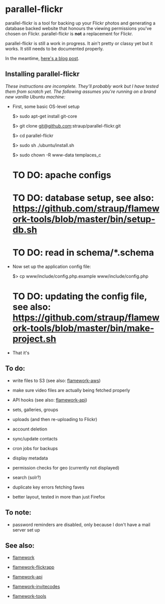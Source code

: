 parallel-flickr
==

parallel-flickr is a tool for backing up your Flickr photos and generating a database backed website that honours the viewing permissions you've chosen on Flickr. parallel-flickr is **not** a replacement for Flickr.

parallel-flickr is still a work in progress. It ain't pretty or classy yet but it works. It still needs to be documented properly.

In the meantime, [here's a blog post](http://www.aaronland.info/weblog/2011/10/14/pixelspace/#parallel-flickr).

Installing parallel-flickr
--

_These instructions are incomplete. They'll probably work but I have tested them from scratch yet. The following assumes you're running on a brand new vanilla Ubuntu machine:_

* First, some basic OS-level setup

	$> sudo apt-get install git-core

	$> git clone git@github.com:straup/parallel-flickr.git

	$> cd parallel-flickr

	$> sudo sh ./ubuntu/install.sh

	$> sudo chown -R www-data templaces_c

	# TO DO: apache configs

	# TO DO: database setup, see also: https://github.com/straup/flamework-tools/blob/master/bin/setup-db.sh

	# TO DO: read in schema/*.schema

* Now set up the application config file:

	$> cp www/include/config.php.example www/include/config.php

	# TO DO: updating the config file, see also: https://github.com/straup/flamework-tools/blob/master/bin/make-project.sh 

* That it's

To do:
--

* write files to S3 (see also: [flamework-aws](https://github.com/straup/flamework-aws))

* make sure video files are actually being fetched properly

* API hooks (see also: [flamework-api](https://github.com/straup/flamework-api))

* sets, galleries, groups

* uploads (and then re-uploading to Flickr)

* account deletion

* sync/update contacts

* cron jobs for backups

* display metadata

* permission checks for geo (currently not displayed)

* search (solr?)

* duplicate key errors fetching faves

* better layout, tested in more than just Firefox

To note:
--

* password reminders are disabled, only because I don't have a mail server set up

See also:
--

* [flamework](https://github.com/straup/flamework)

* [flamework-flickrapp](https://github.com/straup/flamework-flickrapp)

* [flamework-api](https://github.com/straup/flamework-api)

* [flamework-invitecodes](https://github.com/straup/flamework-invitecodes)

* [flamework-tools](https://github.com/straup/flamework-tools)
